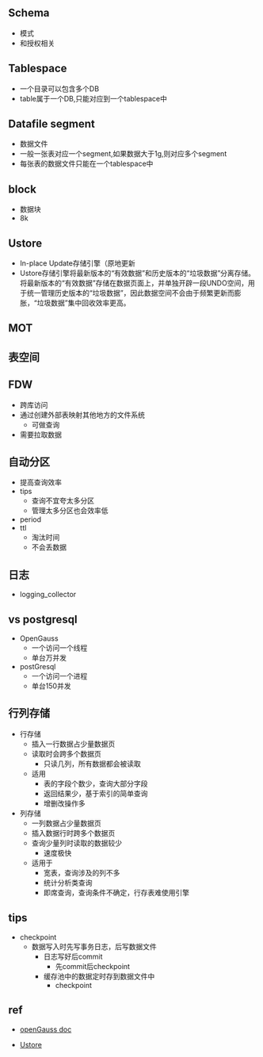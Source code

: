 
## Schema
+ 模式
+ 和授权相关

## Tablespace
+ 一个目录可以包含多个DB
+ table属于一个DB,只能对应到一个tablespace中
    

## Datafile segment
+ 数据文件
+ 一般一张表对应一个segment,如果数据大于1g,则对应多个segment
+ 每张表的数据文件只能在一个tablespace中

## block
+ 数据块
+ 8k

## Ustore
+ In-place Update存储引擎（原地更新
+ Ustore存储引擎将最新版本的“有效数据”和历史版本的“垃圾数据”分离存储。将最新版本的“有效数据”存储在数据页面上，并单独开辟一段UNDO空间，用于统一管理历史版本的“垃圾数据”，因此数据空间不会由于频繁更新而膨胀，“垃圾数据”集中回收效率更高。
## MOT

## 表空间


## FDW
+ 跨库访问
+ 通过创建外部表映射其他地方的文件系统
    + 可做查询
+ 需要拉取数据


## 自动分区
+ 提高查询效率
+ tips
    + 查询不宜夸太多分区
    + 管理太多分区也会效率低
+ period
+ ttl
    + 淘汰时间
    + 不会丢数据


## 日志
+ logging_collector

## vs postgresql
+ OpenGauss
    + 一个访问一个线程
    + 单台万并发
+ postGresql
    + 一个访问一个进程
    + 单台150并发

## 行列存储
+ 行存储
    + 插入一行数据占少量数据页
    + 读取时会跨多个数据页
        + 只读几列，所有数据都会被读取
    + 适用
        + 表的字段个数少，查询大部分字段
        + 返回结果少，基于索引的简单查询
        + 增删改操作多
+ 列存储
    + 一列数据占少量数据页
    + 插入数据行时跨多个数据页
    + 查询少量列时读取的数据较少
        + 速度极快
    + 适用于
        + 宽表，查询涉及的列不多
        + 统计分析类查询
        + 即席查询，查询条件不确定，行存表难使用引擎
## tips
+ checkpoint
    + 数据写入时先写事务日志，后写数据文件
        + 日志写好后commit
            + 先commit后checkpoint
        + 缓存池中的数据定时存到数据文件中
            + checkpoint

## ref
+ [openGauss doc](https://docs-opengauss.osinfra.cn/zh/docs/5.0.0/docs/GettingStarted/GettingStarted.html)


+ [Ustore](https://docs-opengauss.osinfra.cn/zh/docs/3.0.0/docs/BriefTutorial/Ustore.html)
